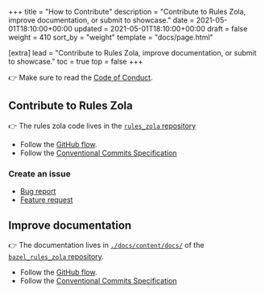 +++
title = "How to Contribute"
description = "Contribute to Rules Zola, improve documentation, or submit to showcase."
date = 2021-05-01T18:10:00+00:00
updated = 2021-05-01T18:10:00+00:00
draft = false
weight = 410
sort_by = "weight"
template = "docs/page.html"

[extra]
lead = "Contribute to Rules Zola, improve documentation, or submit to showcase."
toc = true
top = false
+++

👉 Make sure to read the [Code of Conduct](../code-of-conduct/).

## Contribute to Rules Zola 

👉 The rules zola code lives in the [`rules_zola` repository](https://github.com/silvergasp/bazel_rules_zola)

- Follow the [GitHub flow](https://guides.github.com/introduction/flow/).
- Follow the [Conventional Commits Specification](https://www.conventionalcommits.org/en/v1.0.0/)

### Create an issue

- [Bug report](https://github.com/silvergasp/bazel_rules_zola/issues)
- [Feature request](https://github.com/silvergasp/bazel_rules_zola/issues)

## Improve documentation

👉 The documentation lives in [`./docs/content/docs/`](https://github.com/silvergasp/bazel_rules_zola/tree/master/content/docs)
of the [`bazel_rules_zola` repository](https://github.com/silvergasp/bazel_rules_zola).

- Follow the [GitHub flow](https://guides.github.com/introduction/flow/).
- Follow the [Conventional Commits Specification](https://www.conventionalcommits.org/en/v1.0.0/)
